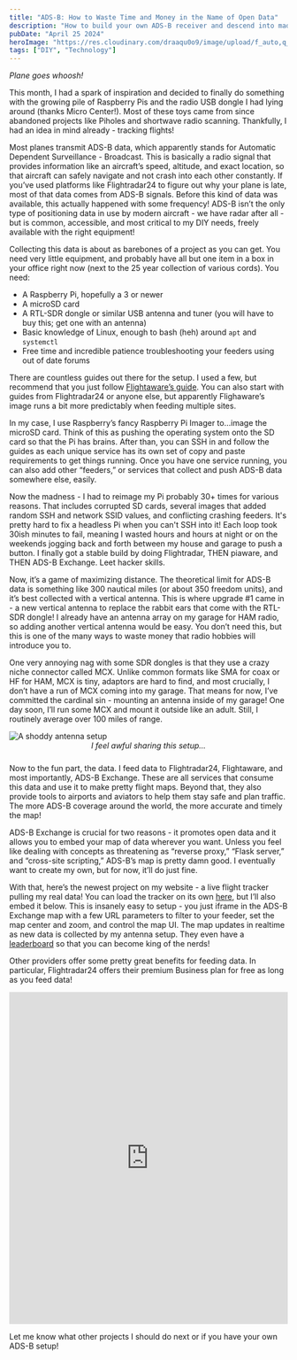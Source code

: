 ```yaml
---
title: "ADS-B: How to Waste Time and Money in the Name of Open Data"
description: "How to build your own ADS-B receiver and descend into madness"
pubDate: "April 25 2024"
heroImage: "https://res.cloudinary.com/draaqu0o9/image/upload/f_auto,q_auto/v1/flight-tracker/dwueajqpt7oiiud9alkl"
tags: ["DIY", "Technology"]
---
```

<i>Plane goes whoosh!</i>

This month, I had a spark of inspiration and decided to finally do something with the growing pile of Raspberry Pis and the radio USB dongle I had lying around (thanks Micro Center!). Most of these toys came from since abandoned projects like Piholes and shortwave radio scanning. Thankfully, I had an idea in mind already - tracking flights!

Most planes transmit ADS-B data, which apparently stands for Automatic Dependent Surveillance - Broadcast. This is basically a radio signal that provides information like an aircraft’s speed, altitude, and exact location, so that aircraft can safely navigate and not crash into each other constantly. If you’ve used platforms like Flightradar24 to figure out why your plane is late, most of that data comes from ADS-B signals. Before this kind of data was available, this actually happened with some frequency! ADS-B isn’t the only type of positioning data in use by modern aircraft - we have radar after all - but is common, accessible, and most critical to my DIY needs, freely available with the right equipment!

Collecting this data is about as barebones of a project as you can get. You need very little equipment, and probably have all but one item in a box in your office right now (next to the 25 year collection of various cords). You need:

<ul>
<li>A Raspberry Pi, hopefully a 3 or newer</li>
<li>A microSD card</li>
<li>A RTL-SDR dongle or similar USB antenna and tuner (you will have to buy this; get one with an antenna)</li>
<li>Basic knowledge of Linux, enough to bash (heh) around <code>apt</code> and <code>systemctl</code></li>
<li>Free time and incredible patience troubleshooting your feeders using out of date forums</li>
</ul>

There are countless guides out there for the setup. I used a few, but recommend that you just follow [Flightaware’s guide](https://www.flightaware.com/adsb/). You can also start with guides from Flightradar24 or anyone else, but apparently Flighaware’s image runs a bit more predictably when feeding multiple sites.

In my case, I use Raspberry’s fancy Raspberry Pi Imager to…image the microSD card. Think of this as pushing the operating system onto the SD card so that the Pi has brains. After than, you can SSH in and follow the guides as each unique service has its own set of copy and paste requirements to get things running. Once you have one service running, you can also add other “feeders,” or services that collect and push ADS-B data somewhere else, easily. 

Now the madness - I had to reimage my Pi probably 30+ times for various reasons. That includes corrupted SD cards, several images that added random SSH and network SSID values, and conflicting crashing feeders. It's pretty hard to fix a headless Pi when you can't SSH into it! Each loop took 30ish minutes to fail, meaning I wasted hours and hours at night or on the weekends jogging back and forth between my house and garage to push a button. I finally got a stable build by doing Flightradar, THEN piaware, and THEN ADS-B Exchange. Leet hacker skills.

Now, it’s a game of maximizing distance. The theoretical limit for ADS-B data is something like 300 nautical miles (or about 350 freedom units), and it’s best collected with a vertical antenna. This is where upgrade #1 came in - a new vertical antenna to replace the rabbit ears that come with the RTL-SDR dongle! I already have an antenna array on my garage for HAM radio, so adding another vertical antenna would be easy. You don’t need this, but this is one of the many ways to waste money that radio hobbies will introduce you to.

One very annoying nag with some SDR dongles is that they use a crazy niche connector called MCX. Unlike common formats like SMA for coax or HF for HAM, MCX is tiny, adaptors are hard to find, and most crucially, I don’t have a run of MCX coming into my garage. That means for now, I’ve committed the cardinal sin - mounting an antenna inside of my garage! One day soon, I’ll run some MCX and mount it outside like an adult. Still, I routinely average over 100 miles of range.

<img src="https://res.cloudinary.com/draaqu0o9/image/upload/f_auto,q_auto/v1/flight-tracker/c0kjnwabrgbg3szimmyz" alt="A shoddy antenna setup">
<div align="center" style="padding-bottom:10px"><i>I feel awful sharing this setup...</i></div>

Now to the fun part, the data. I feed data to Flightradar24, Flightaware, and most importantly, ADS-B Exchange. These are all services that consume this data and use it to make pretty flight maps. Beyond that, they also provide tools to airports and aviators to help them stay safe and plan traffic. The more ADS-B coverage around the world, the more accurate and timely the map! 

ADS-B Exchange is crucial for two reasons - it promotes open data and it allows you to embed your map of data wherever you want. Unless you feel like dealing with concepts as threatening as “reverse proxy,” “Flask server,” and “cross-site scripting,” ADS-B’s map is pretty damn good. I eventually want to create my own, but for now, it’ll do just fine.

With that, here’s the newest project on my website - a live flight tracker pulling my real data! You can load the tracker on its own [here](https://www.gavmatt.com/flight-tracker), but I’ll also embed it below. This is insanely easy to setup - you just iframe in the ADS-B Exchange map with a few URL parameters to filter to your feeder, set the map center and zoom, and control the map UI. The map updates in realtime as new data is collected by my antenna setup. They even have a [leaderboard](https://globe.adsbexchange.com/leaderboard/) so that you can become king of the nerds!

Other providers offer some pretty great benefits for feeding data. In particular, Flightradar24 offers their premium Business plan for free as long as you feed data! 

<div style="display: flex; justify-content: center;">
        <iframe src="https://globe.adsbexchange.com/?feed=dzxvAzrTfUSY&hideSidebar&hideButtons&zoom=16&lat=48.415&lon=-114.459" width="800" height="600" frameborder="0" style="border: 0;"></iframe>
</div>

Let me know what other projects I should do next or if you have your own ADS-B setup! 